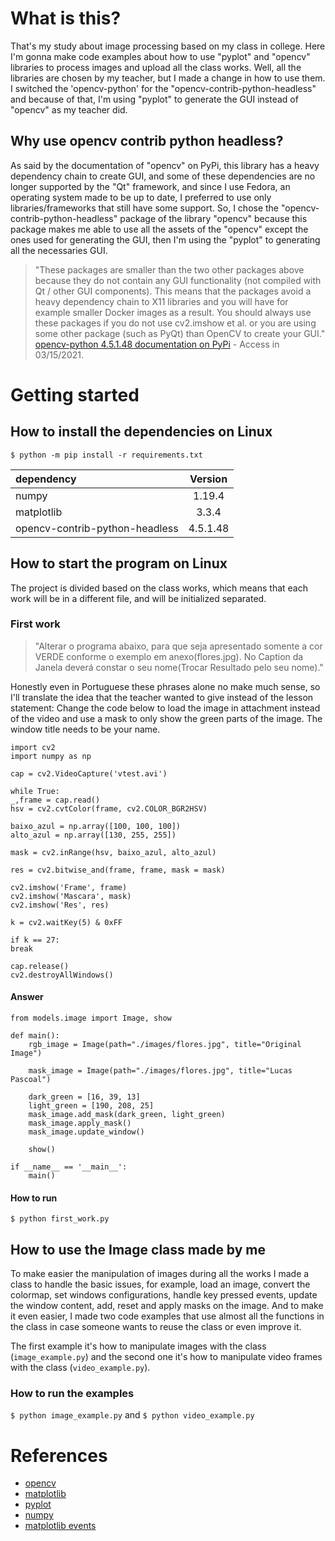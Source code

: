 # What is this?

That's my study about image processing based on my class in college. Here I'm gonna make code examples about how to use "pyplot" and "opencv" libraries to process images and upload all the class works.
Well, all the libraries are chosen by my teacher, but I made a change in how to use them. I switched the 'opencv-python' for the "opencv-contrib-python-headless" and because of that, I'm using "pyplot" to generate the GUI instead of "opencv" as my teacher did.

## Why use opencv contrib python headless?

As said by the documentation of "opencv" on PyPi, this library has a heavy dependency chain to create GUI, and some of these dependencies are no longer supported by the "Qt" framework, and since I use Fedora, an operating system made to be up to date, I preferred to use only libraries/frameworks that still have some support. So, I chose the "opencv-contrib-python-headless" package of the library "opencv" because this package makes me able to use all the assets of the "opencv" except the ones used for generating the GUI, then I'm using the "pyplot" to generating all the necessaries GUI.

> "These packages are smaller than the two other packages above because they do not contain any GUI functionality (not compiled with Qt / other GUI components). This means that the packages avoid a heavy dependency chain to X11 libraries and you will have for example smaller Docker images as a result. You should always use these packages if you do not use cv2.imshow et al. or you are using some other package (such as PyQt) than OpenCV to create your GUI." [opencv-python 4.5.1.48 documentation on PyPi](https://pypi.org/project/opencv-python/) - Access in 03/15/2021.

# Getting started

## How to install the dependencies on Linux

`$ python -m pip install -r requirements.txt`

| dependency | Version |
|:-----------|:-------:|
| numpy | 1.19.4 |
| matplotlib | 3.3.4 |
| opencv-contrib-python-headless | 4.5.1.48 |

## How to start the program on Linux

The project is divided based on the class works, which means that each work will be in a different file, and will be initialized separated.

### First work

>"Alterar o programa abaixo, para que seja apresentado somente a cor VERDE conforme o exemplo em anexo(flores.jpg). No Caption da Janela deverá constar o seu nome(Trocar Resultado pelo seu nome)."

Honestly even in Portuguese these phrases alone no make much sense, so I'll translate the idea that the teacher wanted to give instead of the lesson statement: Change the code below to load the image in attachment instead of the video and use a mask to only show the green parts of the image. The window title needs to be your name.

```
import cv2
import numpy as np

cap = cv2.VideoCapture('vtest.avi')

while True:
_,frame = cap.read()
hsv = cv2.cvtColor(frame, cv2.COLOR_BGR2HSV)

baixo_azul = np.array([100, 100, 100])
alto_azul = np.array([130, 255, 255])

mask = cv2.inRange(hsv, baixo_azul, alto_azul)

res = cv2.bitwise_and(frame, frame, mask = mask)

cv2.imshow('Frame', frame)
cv2.imshow('Mascara', mask)
cv2.imshow('Res', res)

k = cv2.waitKey(5) & 0xFF

if k == 27:
break

cap.release()
cv2.destroyAllWindows()
```

#### Answer

```
from models.image import Image, show

def main():
    rgb_image = Image(path="./images/flores.jpg", title="Original Image")
    
    mask_image = Image(path="./images/flores.jpg", title="Lucas Pascoal")

    dark_green = [16, 39, 13]
    light_green = [190, 208, 25]
    mask_image.add_mask(dark_green, light_green)
    mask_image.apply_mask()
    mask_image.update_window()

    show()

if __name__ == '__main__':
    main()
```

#### How to run

`$ python first_work.py`

## How to use the Image class made by me

To make easier the manipulation of images during all the works I made a class to handle the basic issues, for example, load an image, convert the colormap, set windows configurations, handle key pressed events, update the window content, add, reset and apply masks on the image. And to make it even easier, I made two code examples that use almost all the functions in the class in case someone wants to reuse the class or even improve it.

The first example it's how to manipulate images with the class (`image_example.py`) and the second one it's how to manipulate video frames with the class (`video_example.py`).

### How to run the examples

`$ python image_example.py` and `$ python video_example.py`


# References

- [opencv](https://docs.opencv.org/master/d2/d96/tutorial_py_table_of_contents_imgproc.html)
- [matplotlib](https://matplotlib.org/3.3.4/api/)
- [pyplot](https://matplotlib.org/3.3.4/api/_as_gen/matplotlib.pyplot.html#module-matplotlib.pyplot)
- [numpy](https://numpy.org/doc/stable/)
- [matplotlib events](https://matplotlib.org/3.3.4/api/backend_bases_api.html#matplotlib.backend_bases.FigureCanvasBase.mpl_connect)